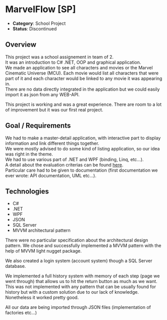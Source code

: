 # MarvelFlow [SP]

+ **Category**: School Project
+ **Status**: Discontinued

## **Overview**

This project was a school assignement in team of 2.  
It was an introduction to C# .NET, OOP and graphical application.  
We made an application to see all characters and movies or the Marvel Cinematic Universe (MCU). Each movie would list all characters that were part of it and each character would be linked to any movie it was appearing in.  
There are no data directly integrated in the application but we could easily import it as json from any WEB-API.

This project is working and was a great experience. There are room to a lot of improvement but it was our first real project.

## **Goal / Requirements**

We had to make a master-detail application, with interactive part to display information and link different things together.  
We were mostly advised to do some kind of listing application, so our idea was right in the theme.  
We had to use various part of .NET and WPF (binding, Linq, etc...).  
A detail about the evaluation criterias can be found [here](./evaluation).  
Particular care had to be given to documentation (first documentation we ever wrote: API documentation, UML etc...).  

## **Technologies**

+ C#
+ .NET
+ WPF
+ JSON
+ SQL Server
+ MVVM architectural pattern

There were no particular specification about the architectural design pattern. We chose and successfully implemented a MVVM pattern with the help of MVVM light nugget package.  

We also created a login system (account system) though a SQL Server database.  

We implemented a full history system with memory of each step (page we went through) that allows us to hit the return button as much as we want. This was not implemented with any pattern that can be usually found for history but with a custom solution due to our lack of knowledge. Nonetheless it worked pretty good.

All our data are being imported through JSON files (implementation of factories etc...)
